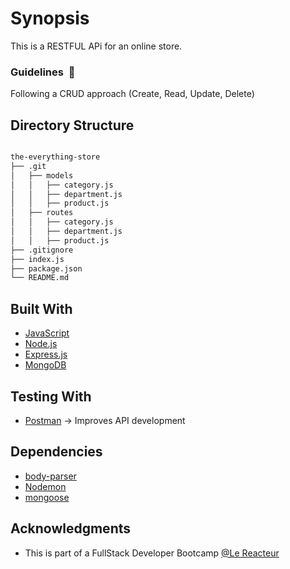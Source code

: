 # Synopsis

This is a RESTFUL APi for an online store.

### Guidelines  🚧

Following a CRUD approach (Create, Read, Update, Delete)

## Directory Structure

```bash

the-everything-store
├── .git
│   ├── models
│   │   ├── category.js
│   │   ├── department.js
│   │   ├── product.js
│   ├── routes
│   │   ├── category.js
│   │   ├── department.js
│   │   ├── product.js
├── .gitignore
├── index.js
├── package.json
└── README.md

```

## Built With

- [JavaScript](https://developer.mozilla.org/bm/docs/Web/JavaScript)
- [Node.js](https://nodejs.org/en/)
- [Express.js](https://expressjs.com/)
- [MongoDB](https://www.mongodb.com/)

## Testing With

- [Postman](https://www.getpostman.com/) -> Improves API development

## Dependencies

- [body-parser](https://www.npmjs.com/package/body-parser)
- [Nodemon](https://www.npmjs.com/package/nodemon)
- [mongoose](https://www.npmjs.com/package/mongoose)

## Acknowledgments

- This is part of a FullStack Developer Bootcamp [@Le Reacteur](https://www.lereacteur.io)
